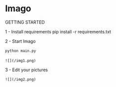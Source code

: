 # Imago

GETTING STARTED

1 - Install requirements
  pip install -r requirements.txt
 
2 - Start Imago
    
    python main.py
    
    ![](/img1.png)
    
3 - Edit your pictures 
    
    ![](/img2.png)
